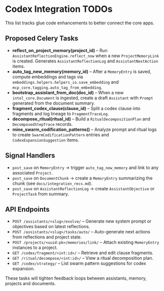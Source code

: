 # Codex Integration TODOs

This list tracks glue code enhancements to better connect the core apps.

## Proposed Celery Tasks

- **reflect_on_project_memory(project_id)** – Run `AssistantReflectionEngine.reflect_now` when a new `ProjectMemoryLink` is created. Generates `AssistantReflectionLog` and `AssistantNextAction` items.
- **auto_tag_new_memory(memory_id)** – After a `MemoryEntry` is saved, compute embeddings and tags via `embeddings.helpers.helpers_io.save_embedding` and `mcp_core.tagging.auto_tag_from_embedding`.
- **bootstrap_assistant_from_doc(doc_id)** – When a new `intel_core.Document` is ingested, create a draft `Assistant` with `Prompt` generated from the document summary.
- **fragment_codex_clause(clause_id)** – Split a codex clause into fragments and log lineage to `FragmentTraceLog`.
- **decompose_ritual(ritual_id)** – Build a `RitualDecompositionPlan` and `DecomposedStepTrace` records.
- **mine_swarm_codification_patterns()** – Analyze prompt and ritual logs to create `SwarmCodificationPattern` entries and `CodexExpansionSuggestion` items.

## Signal Handlers

- `post_save` on `MemoryEntry` → trigger `auto_tag_new_memory` and link to any associated `Project`.
- `post_save` on `DocumentChunk` → create a `MemoryEntry` summarizing the chunk (see `docs/integration_recs.md`).
- `post_save` on `AssistantReflectionLog` → create `AssistantObjective` or `ProjectTask` from summary.

## API Endpoints

- `POST /assistants/<slug>/evolve/` – Generate new system prompt or objectives based on latest reflections.
- `POST /assistants/<slug>/tasks/auto/` – Auto-generate next actions from reflections and project state.
- `POST /projects/<uuid:pk>/memories/link/` – Attach existing `MemoryEntry` instances to a project.
- `GET /codex/fragment/<int:id>/` – Retrieve and edit clause fragments.
- `GET /ritual/decompose/<int:id>/` – View a ritual decomposition plan.
- `GET /codex/strategy/` – List swarm pattern suggestions for codex expansion.

These tasks will tighten feedback loops between assistants, memory, projects and documents.
